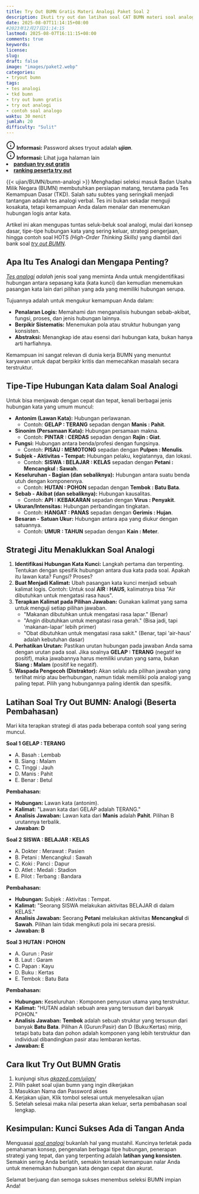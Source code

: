 ```yaml
---
title: Try Out BUMN Gratis Materi Analogi Paket Soal 2
description: Ikuti try out dan latihan soal CAT BUMN materi soal analogi lengkap dengan pembahasan, dan soal bisa didownload. Ujian bumn analogi gratis, tanpa harus daftar. Coba sekarang
date: 2025-08-07T11:14:15+08:00 
#2023年12月27日21:14:15
lastmod: 2025-08-07T16:11:15+08:00 
comments: true
keywords: 
license: 
slug: 
draft: false
image: "images/paket2.webp"
categories:
- tryout bumn
tags:
- tes analogi
- tkd bumn
- try out bumn gratis
- try out analogi
- contoh soal analogo
waktu: 30 menit
jumlah: 20
difficulty: "Sulit"
---
```



<div class="alert alert-info">
  <svg xmlns="http://www.w3.org/2000/svg" width="24" height="24" viewBox="0 0 24 24" fill="none" stroke="currentColor" stroke-width="2" stroke-linecap="round" stroke-linejoin="round" class="feather feather-info"><circle cx="12" cy="12" r="10"></circle><line x1="12" y1="16" x2="12" y2="12"></line>    <line x1="12" y1="8" x2="12.01" y2="8"></line>  </svg>
  <span><strong>Informasi:</strong> Password akses tryout adalah <b><i>ujian</b></i>.</span>
</div>
<div class="alert alert-info">
  <svg xmlns="http://www.w3.org/2000/svg" width="24" height="24" viewBox="0 0 24 24" fill="none" stroke="currentColor" stroke-width="2" stroke-linecap="round" stroke-linejoin="round" class="feather feather-info"><circle cx="12" cy="12" r="10"></circle><line x1="12" y1="16" x2="12" y2="12"></line>    <line x1="12" y1="8" x2="12.01" y2="8"></line>  </svg>
  <span><strong>Informasi:</strong> Lihat juga halaman lain<b> <li><a href="/ujian/cara-ikut-tryout-online-gratis">panduan try out gratis</a></li></b> <b><li><a href="/ujian/ranking-peserta-tryout">ranking peserta try out</a></li></b></span>
</div>



{{< ujian/BUMN/bumn-analogi >}}
Menghadapi seleksi masuk Badan Usaha Milik Negara (BUMN) membutuhkan persiapan matang, terutama pada Tes Kemampuan Dasar (TKD). Salah satu subtes yang seringkali menjadi tantangan adalah tes analogi verbal. Tes ini bukan sekadar menguji kosakata, tetapi kemampuan Anda dalam menalar dan menemukan hubungan logis antar kata.

Artikel ini akan mengupas tuntas seluk-beluk soal analogi, mulai dari konsep dasar, tipe-tipe hubungan kata yang sering keluar, strategi pengerjaan, hingga contoh soal HOTS *(High-Order Thinking Skills)* yang diambil dari bank soal *[try out BUMN](/categories/tryout-bumn/)*.

## **Apa Itu Tes Analogi dan Mengapa Penting?**

*[Tes analogi](/ujian/bumn/try-out-bumn-materi-analogi-copy/) adalah* jenis soal yang meminta Anda untuk mengidentifikasi hubungan antara sepasang kata (kata kunci) dan kemudian menemukan pasangan kata lain dari pilihan yang ada yang memiliki hubungan serupa.

Tujuannya adalah untuk mengukur kemampuan Anda dalam:

* **Penalaran Logis:** Memahami dan menganalisis hubungan sebab-akibat, fungsi, proses, dan jenis hubungan lainnya.
* **Berpikir Sistematis:** Menemukan pola atau struktur hubungan yang konsisten.
* **Abstraksi:** Menangkap ide atau esensi dari hubungan kata, bukan hanya arti harfiahnya.

Kemampuan ini sangat relevan di dunia kerja BUMN yang menuntut karyawan untuk dapat berpikir kritis dan memecahkan masalah secara terstruktur.

## **Tipe-Tipe Hubungan Kata dalam Soal Analogi**

Untuk bisa menjawab dengan cepat dan tepat, kenali berbagai jenis hubungan kata yang umum muncul:

* **Antonim (Lawan Kata):** Hubungan perlawanan.
    * Contoh: **GELAP : TERANG** sepadan dengan **Manis : Pahit**.
* **Sinonim (Persamaan Kata):** Hubungan persamaan makna.
    * Contoh: **PINTAR : CERDAS** sepadan dengan **Rajin : Giat**.
* **Fungsi:** Hubungan antara benda/profesi dengan fungsinya.
    * Contoh: **PISAU : MEMOTONG** sepadan dengan **Pulpen : Menulis**.
* **Subjek - Aktivitas - Tempat:** Hubungan pelaku, kegiatannya, dan lokasi.
    * Contoh: **SISWA : BELAJAR : KELAS** sepadan dengan **Petani : Mencangkul : Sawah**.
* **Keseluruhan - Bagian (dan sebaliknya):** Hubungan antara suatu benda utuh dengan komponennya.
    * Contoh: **HUTAN : POHON** sepadan dengan **Tembok : Batu Bata**.
* **Sebab - Akibat (dan sebaliknya):** Hubungan kausalitas.
    * Contoh: **API : KEBAKARAN** sepadan dengan **Virus : Penyakit**.
* **Ukuran/Intensitas:** Hubungan perbandingan tingkatan.
    * Contoh: **HANGAT : PANAS** sepadan dengan **Gerimis : Hujan**.
* **Besaran - Satuan Ukur:** Hubungan antara apa yang diukur dengan satuannya.
    * Contoh: **UMUR : TAHUN** sepadan dengan **Kain : Meter**.

## **Strategi Jitu Menaklukkan Soal Analogi**

1.  **Identifikasi Hubungan Kata Kunci:** Langkah pertama dan terpenting. Tentukan dengan spesifik hubungan antara dua kata pada soal. Apakah itu lawan kata? Fungsi? Proses?
2.  **Buat Menjadi Kalimat:** Ubah pasangan kata kunci menjadi sebuah kalimat logis. Contoh: Untuk soal **AIR : HAUS**, kalimatnya bisa "Air dibutuhkan untuk mengatasi rasa haus".
3.  **Terapkan Kalimat pada Pilihan Jawaban:** Gunakan kalimat yang sama untuk menguji setiap pilihan jawaban.
    * "Makanan dibutuhkan untuk mengatasi rasa lapar." (Benar)
    * "Angin dibutuhkan untuk mengatasi rasa gerah." (Bisa jadi, tapi 'makanan-lapar' lebih primer)
    * "Obat dibutuhkan untuk mengatasi rasa sakit." (Benar, tapi 'air-haus' adalah kebutuhan dasar)
4.  **Perhatikan Urutan:** Pastikan urutan hubungan pada jawaban Anda sama dengan urutan pada soal. Jika soalnya **GELAP : TERANG** (negatif ke positif), maka jawabannya harus memiliki urutan yang sama, bukan **Siang : Malam** (positif ke negatif).
5.  **Waspada Pengecoh (Distraktor):** Akan selalu ada pilihan jawaban yang terlihat mirip atau berhubungan, namun tidak memiliki pola analogi yang paling tepat. Pilih yang hubungannya paling identik dan spesifik.

## **Latihan Soal Try Out BUMN: Analogi (Beserta Pembahasan)**

Mari kita terapkan strategi di atas pada beberapa contoh soal yang sering muncul.

**Soal 1**
**GELAP : TERANG**
* A. Basah : Lembab
* B. Siang : Malam
* C. Tinggi : Jauh
* D. Manis : Pahit
* E. Benar : Betul

**Pembahasan:**
* **Hubungan:** Lawan kata (antonim).
* **Kalimat:** "Lawan kata dari GELAP adalah TERANG."
* **Analisis Jawaban:** Lawan kata dari **Manis** adalah **Pahit**. Pilihan B urutannya terbalik.
* **Jawaban: D**

**Soal 2**
**SISWA : BELAJAR : KELAS**
* A. Dokter : Merawat : Pasien
* B. Petani : Mencangkul : Sawah
* C. Koki : Panci : Dapur
* D. Atlet : Medali : Stadion
* E. Pilot : Terbang : Bandara

**Pembahasan:**
* **Hubungan:** Subjek : Aktivitas : Tempat.
* **Kalimat:** "Seorang SISWA melakukan aktivitas BELAJAR di dalam KELAS."
* **Analisis Jawaban:** Seorang **Petani** melakukan aktivitas **Mencangkul** di **Sawah**. Pilihan lain tidak mengikuti pola ini secara presisi.
* **Jawaban: B**

**Soal 3**
**HUTAN : POHON**
* A. Gurun : Pasir
* B. Laut : Garam
* C. Papan : Kayu
* D. Buku : Kertas
* E. Tembok : Batu Bata

**Pembahasan:**
* **Hubungan:** Keseluruhan : Komponen penyusun utama yang terstruktur.
* **Kalimat:** "HUTAN adalah sebuah area yang tersusun dari banyak POHON."
* **Analisis Jawaban:** **Tembok** adalah sebuah struktur yang tersusun dari banyak **Batu Bata**. Pilihan A (Gurun:Pasir) dan D (Buku:Kertas) mirip, tetapi batu bata dan pohon adalah komponen yang lebih terstruktur dan individual dibandingkan pasir atau lembaran kertas.
* **Jawaban: E**


## Cara Ikut Try Out BUMN Gratis
1. kunjungi situs *[akazed.com/ujian/](/ujian/)*
2. Pilih paket soal ujian bumn yang ingin dikerjakan
3. Masukkan Nama dan Password akses
4. Kerjakan ujian, Klik tombol selesai untuk menyelesaikan ujian
5. Setelah selesai maka nilai peserta akan keluar, serta pembahasan soal lengkap.
## **Kesimpulan: Kunci Sukses Ada di Tangan Anda**

Menguasai *[soal analogi](/ujian/bumn/try-out-bumn-materi-analogi/)* bukanlah hal yang mustahil. Kuncinya terletak pada pemahaman konsep, pengenalan berbagai tipe hubungan, penerapan strategi yang tepat, dan yang terpenting adalah **latihan yang konsisten**. Semakin sering Anda berlatih, semakin terasah kemampuan nalar Anda untuk menemukan hubungan kata dengan cepat dan akurat.

Selamat berjuang dan semoga sukses menembus seleksi BUMN impian Anda!